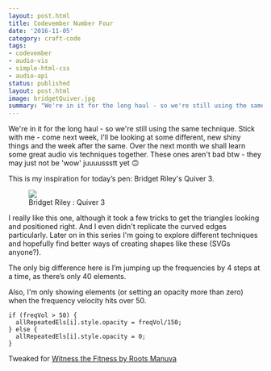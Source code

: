 ```yaml
---
layout: post.html
title: Codevember Number Four
date: '2016-11-05'
category: craft-code
tags:
- codevember
- audio-vis
- simple-html-css
- audio-api
status: published
layout: post.html
image: bridgetQuiver.jpg
summary: "We're in it for the long haul - so we're still using the same technique. Stick with me."
---
```


We're in it for the long haul - so we're still using the same technique. Stick with me - come next week, I'll be looking at some different, new shiny things and the week after the same. Over the next month we shall learn some great audio vis techniques together. These ones aren't bad btw - they may just not be 'wow' juuuussstt yet 🙃

This is my inspiration for today’s pen: Bridget Riley's Quiver 3.

<figure>
  <img src="/media/bridgetQuiver.jpg" />
  <figcaption>Bridget Riley : Quiver 3</figcaption>
</figure>

I really like this one, although it took a few tricks to get the triangles looking and positioned right. And I even didn't replicate the curved edges particularly. Later on in this series I'm going to explore different techniques and hopefully find better ways of creating shapes like these (SVGs anyone?).

The only big difference here is I’m jumping up the frequencies by 4 steps at a time, as there’s only 40 elements.

Also, I'm only showing elements (or setting an opacity more than zero) when the frequency velocity hits over 50.

<pre><code class="language-javascript">if (freqVol > 50) {
  allRepeatedEls[i].style.opacity = freqVol/150;
} else {
  allRepeatedEls[i].style.opacity = 0;
}
</code></pre>

Tweaked for [Witness the Fitness by Roots Manuva](https://www.youtube.com/watch?v=zN226CmaNcI)

